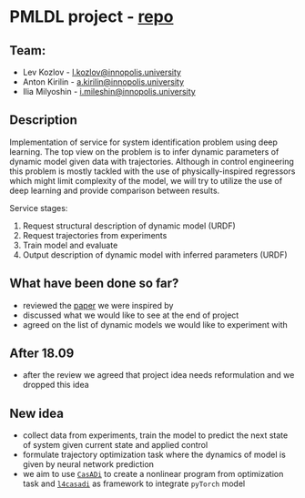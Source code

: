 # PMLDL project - [repo](github.com/lvjonok/f23-pmldl-project)

## Team:

* Lev Kozlov - l.kozlov@innopolis.university
* Anton Kirilin - a.kirilin@innopolis.university
* Ilia Milyoshin - i.mileshin@innopolis.university

## Description

Implementation of service for system identification problem using deep learning. The top view on the problem is to infer dynamic parameters of dynamic model given data with trajectories. Although in control engineering this problem is mostly tackled with the use of physically-inspired regressors which might limit complexity of the model, we will try to utilize the use of deep learning and provide comparison between results.

Service stages:
1. Request structural description of dynamic model (URDF)
2. Request trajectories from experiments
3. Train model and evaluate
4. Output description of dynamic model with inferred parameters (URDF)

## What have been done so far?

- reviewed the [paper](https://www.sciencedirect.com/science/article/pii/S2405896320317353) we were inspired by
- discussed what we would like to see at the end of project
- agreed on the list of dynamic models we would like to experiment with

## After 18.09

- after the review we agreed that project idea needs reformulation and we dropped this idea

## New idea

- collect data from experiments, train the model to predict the next state of system given current state and applied control
- formulate trajectory optimization task where the dynamics of model is given by neural network prediction
- we aim to use [`CasADi`](https://web.casadi.org/) to create a nonlinear program from optimization task and [`l4casadi`](https://github.com/Tim-Salzmann/l4casadi) as framework to integrate `pyTorch` model


